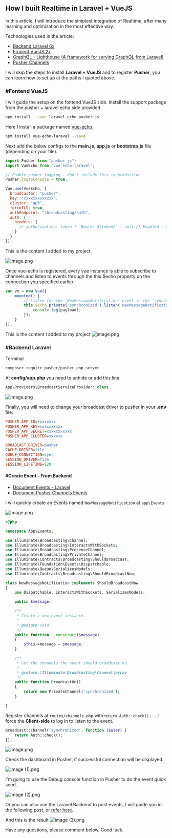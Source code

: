 ## How I built Realtime in Laravel + VueJS

In this article, I will introduce the simplest integration of Realtime, after many learning and optimization in the most effective way.

Technologies used in the article:

* [Backend Laravel 6x](https://laravel.com/docs/6.x/installation) 
* [Fronent VueJS 2x](https://laravel.com/docs/6.x/frontend#writing-vue-components)
* [GraphQL - Lighthouse (A framework for serving GraphQL from Laravel)](https://lighthouse-php.com)
* [Pusher Channels](https://pusher.com/channels)

I will skip the steps to install **Laravel + VueJS** and to register **Pusher**, you can learn how to set up at the paths I quoted above.

### #Fontend VueJS

I will guide the setup on the fontend VueJS side.
Install the support package from the pusher + laravel echo side provided.

```bash
npm install --save laravel-echo pusher-js
``` 

Here I install a package named [vue-echo
](https://www.npmjs.com/package/vue-echo-laravel/).

```bash
npm install vue-echo-laravel --save
``` 
Next add the below configs to the **main.js**, **app.js** or **bootstrap.js** file (depending on your file).

```javascript
import Pusher from "pusher-js";
import VueEcho from "vue-echo-laravel";

// Enable pusher logging - don't include this in production
Pusher.logToConsole = true;

Vue.use(VueEcho, {
  broadcaster: "pusher",
  key: "xxxxxxxxxxxxx",
  cluster: "ap3",
  forceTLS: true,
  authEndpoint: "/broadcasting/auth",
  auth: {
    headers: {
      // authorization: token ? `Bearer ${token}` : null // Enabled - If you are using Bearer for authentication
    }
  }
});
```
This is the content I added to my project

![image.png](https://cdn.hashnode.com/res/hashnode/image/upload/v1612587378336/mN4j0_bLz.png)

Once vue-echo is registered, every vue instance is able to subscribe to channels and listen to events through the this.$echo property on the connection you specified earlier.

```javascript
var vm = new Vue({
    mounted() {
        // Listen for the 'NewMessageNotification' event in the 'synchronized' private channel
        this.$echo.private('synchronized').listen('NewMessageNotification', (payload) => {
            console.log(payload);
        });
    }
});
```
This is the content I added to my project
![image.png](https://cdn.hashnode.com/res/hashnode/image/upload/v1612587299888/xxvYQla9_.png)

### #Backend Laravel

Terminal
```bash
composer require pusher/pusher-php-server
``` 

At **config/app.php** you need to unhide or add this line 

```php
App\Providers\BroadcastServiceProvider::class
``` 

![image.png](https://cdn.hashnode.com/res/hashnode/image/upload/v1612587794102/VsG3kVLjr.png)

Finally, you will need to change your broadcast driver to pusher in your **.env** file:

```ini
PUSHER_APP_ID=xxxxxxxx
PUSHER_APP_KEY=xxxxxxxxxx
PUSHER_APP_SECRET=xxxxxxxxxxx
PUSHER_APP_CLUSTER=xxxxxx

BROADCAST_DRIVER=pusher
CACHE_DRIVER=file
QUEUE_CONNECTION=sync
SESSION_DRIVER=file
SESSION_LIFETIME=120
``` 

#### #Create Event - From Backend
* [Document Events - Laravel](https://laravel.com/docs/6.x/events)
* [Document  Pusher Channels Events](https://pusher.com/docs/channels/using_channels/events)

I will quickly create an Events named `NewMessageNotification` at `app\Events`

![image.png](https://cdn.hashnode.com/res/hashnode/image/upload/v1612588328179/TqTLB9mkT.png)

```php
<?php

namespace App\Events;

use Illuminate\Broadcasting\Channel;
use Illuminate\Broadcasting\InteractsWithSockets;
use Illuminate\Broadcasting\PresenceChannel;
use Illuminate\Broadcasting\PrivateChannel;
use Illuminate\Contracts\Broadcasting\ShouldBroadcast;
use Illuminate\Foundation\Events\Dispatchable;
use Illuminate\Queue\SerializesModels;
use Illuminate\Contracts\Broadcasting\ShouldBroadcastNow;

class NewMessageNotification implements ShouldBroadcastNow
{
    use Dispatchable, InteractsWithSockets, SerializesModels;

    public $message;

    /**
     * Create a new event instance.
     *
     * @return void
     */
    public function __construct($message)
    {
        $this->message = $message;
    }

    /**
     * Get the channels the event should broadcast on.
     *
     * @return \Illuminate\Broadcasting\Channel|array
     */
    public function broadcastOn()
    {
        return new PrivateChannel('synchronized');
    }

}
```

Register channels at `routes/channels.php` with`return Auth::check(); ` . I force the **Client-side** to log in to listen to the event.


```php
Broadcast::channel('synchronized', function ($user) {
    return Auth::check();
});
``` 

![image.png](https://cdn.hashnode.com/res/hashnode/image/upload/v1612588622699/AnXUa1Hoh.png)

Check the dashboard in Pusher, if successful connection will be displayed.

![image (1).png](https://cdn.hashnode.com/res/hashnode/image/upload/v1612588795065/-hQheAw-j.png)

I'm going to use the Debug console function in Pusher to do the event quick send.

![image (2).png](https://cdn.hashnode.com/res/hashnode/image/upload/v1612588827452/ctO8mpZcd.png)

Or you can also use the Laravel Backend to post events, I will guide you in the following post, or [refer here](https://laravel.com/docs/6.x/events#dispatching-events). 

And this is the result
![image (3).png](https://cdn.hashnode.com/res/hashnode/image/upload/v1612589093926/nBzvBVr0s.png)

Have any questions, please comment below. Good luck.